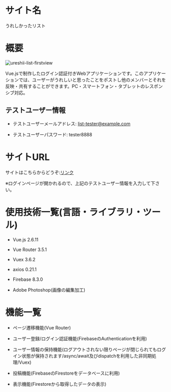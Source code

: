 サイト名
====

うれしかったリスト

概要
===

![ureshii-list-firstview](https://user-images.githubusercontent.com/68333078/92333410-4037b080-f0c0-11ea-9900-9a46ef2cfaa7.jpg)

Vue.jsで制作したログイン認証付きWebアプリケーションです。このアプリケーションでは、ユーザーがうれしいと思ったことをポストし他のメンバーとそれを反映・共有することができます。PC・スマートフォン・タブレットのレスポンシブ対応。

## テストユーザー情報

- テストユーザーメールアドレス: list-tester@example.com

- テストユーザーパスワード: tester8888

サイトURL
===
サイトはこちらからどうぞ:[リンク](https://happy-list.netlify.app/login)

※ログインページが開かれるので、上記のテストユーザー情報を入力して下さい。

使用技術一覧(言語・ライブラリ・ツール)
===

- Vue.js 2.6.11

- Vue Router 3.5.1

- Vuex 3.6.2

- axios 0.21.1

- Firebase 8.3.0

- Adobe Photoshop(画像の編集加工)

機能一覧
===

- ページ遷移機能(Vue Router)

- ユーザー登録/ログイン認証機能(FirebaseのAuthenticationを利用)

- ユーザー情報の保持機能(ログアウトされない限りページが閉じられてもログイン状態が保持されます/async/await及びdispatchを利用した非同期処理/Vuex)

- 投稿機能(FirebaseのFirestoreをデータベースに利用)

- 表示機能(Firestoreから取得したデータの表示)
